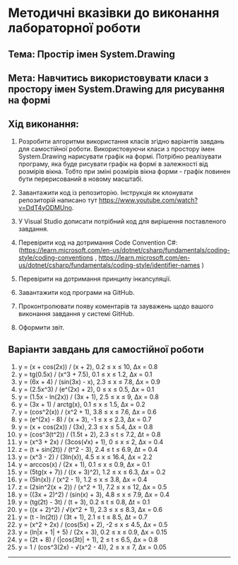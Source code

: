# Методичні вказівки до виконання лабораторної роботи
## Тема: Простір імен System.Drawing
## Мета: Навчитись використовувати класи з простору імен System.Drawing для рисування на формі

## Хід виконання:
1.	Розробити алгоритми використання класів згідно варіантів завдань для самостійної роботи.
Використовуючи класи з простору імен System.Drawing нарисувати графік на формі.
Потрібно реалізувати програму, яка буде рисувати графік на формі в залежності від розмірів вікна. Тобто при зміні розмірів вікна форми - графік повинен бути перерисований в новому масштабі. 

3.	Завантажити код із репозиторію. Інструкція як клонувати репозиторій написано тут https://www.youtube.com/watch?v=DdT4yODMUno.
4.	У Visual Studio дописати потрібний код для вирішення поставленого завдання. 
5.	Перевірити код на дотримання Code Convention C#:
 (https://learn.microsoft.com/en-us/dotnet/csharp/fundamentals/coding-style/coding-conventions , https://learn.microsoft.com/en-us/dotnet/csharp/fundamentals/coding-style/identifier-names )
6.	Перевірити на дотримання принципу інкапсуляції.
7.	Завантажити код програми на GitHub.
8.	Проконтролювати появу коментарів та зауважень щодо вашого виконання завдання у системі GitHub.
9.	Оформити звіт.

   
## Варіанти завдань для самостійної роботи

1. y = (x + cos(2x)) / (x + 2), 0.2 ≤ x ≤ 10, Δx = 0.8
2. y = tg(0.5x) / (x^3 + 7.5), 0.1 ≤ x ≤ 1.2, Δx = 0.1
3. y = (6x + 4) / (sin(3x) - x), 2.3 ≤ x ≤ 7.8, Δx = 0.9
4. y = (2.5x^3) / (e^(2x) + 2), 0 ≤ x ≤ 0.5, Δx = 0.1
5. y = (1.5x - ln(2x)) / (3x + 1), 2.5 ≤ x ≤ 9, Δx = 0.8
6. y = (3x + 1) / arctg(x), 0.1 ≤ x ≤ 1.5, Δx = 0.2
7. y = (cos^2(x)) / (x^2 + 1), 3.8 ≤ x ≤ 7.6, Δx = 0.6
8. y = (e^(2x) - 8) / (x + 3), -1 ≤ x ≤ 2.3, Δx = 0.7
9. y = (x + cos(2x)) / (3x), 2.3 ≤ x ≤ 5.4, Δx = 0.8
10. y = (cos^3(t^2)) / (1.5t + 2), 2.3 ≤ t ≤ 7.2, Δt = 0.8
11. y = (x^3 + 2x) / (3cos(√x) + 1), 0 ≤ x ≤ 2, Δx = 0.4
12. z = (t + sin(2t)) / (t^2 - 3), 2.4 ≤ t ≤ 6.9, Δt = 0.4
13. y = (x^3 - 2) / (3ln(x)), 4.5 ≤ x ≤ 16.4, Δx = 2.2
14. y = arccos(x) / (2x + 1), 0.1 ≤ x ≤ 0.9, Δx = 0.1
15. y = (5tg(x + 7)) / ((x + 3)^2), 1.2 ≤ x ≤ 6.3, Δx = 0.2
16. y = (5ln(x)) / (x^2 - 1), 1.2 ≤ x ≤ 3.8, Δx = 0.4
17. z = (2sin^2(x + 2)) / (x^2 + 1), 7.2 ≤ x ≤ 12, Δx = 0.5
18. y = ((3x + 2)^2) / (sin(x) + 3), 4.8 ≤ x ≤ 7.9, Δx = 0.4
19. y = (tg(2t) - 3t) / (t + 3), 0.2 ≤ t ≤ 0.8, Δt = 0.1
20. y = ((x + 2)^2) / √(x^2 + 1), 2.3 ≤ x ≤ 8.3, Δx = 0.6
21. y = (t - ln(2t)) / (3t + 1), 2.1 ≤ t ≤ 8.5, Δt = 0.7
22. y = (x^2 + 2x) / (cos(5x) + 2), -2 ≤ x ≤ 4.5, Δx = 0.5
23. y = (ln|x + 1| + 5) / (2x + 3), 0.2 ≤ x ≤ 0.9, Δx = 0.15
24. y = (2t + 8) / (|cos(3t)| + 1), 2 ≤ t ≤ 6.5, Δx = 0.8
25. y = 1 / (cos^3(2x) - √(x^2 - 4)), 2 ≤ x ≤ 7, Δx = 0.05

---



